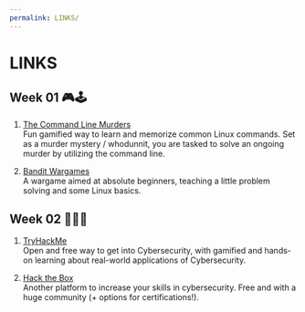 ```yaml
---
permalink: LINKS/
---
```

# LINKS 

## Week 01 🎮🕹️
1. [The Command Line Murders](https://github.com/veltman/clmystery)<br>
Fun gamified way to learn and memorize common Linux commands. Set as a murder mystery / whodunnit, you are tasked to solve an ongoing murder by utilizing the command line.

2. [Bandit Wargames](https://overthewire.org/wargames/bandit/)<br>
A wargame aimed at absolute beginners, teaching a little problem solving and some Linux basics.

## Week 02 🧑‍💻🚓
1. [TryHackMe](https://tryhackme.com/)<br>
Open and free way to get into Cybersecurity, with gamified and hands-on learning about real-world applications of Cybersecurity.

2. [Hack the Box](https://www.hackthebox.com/)<br>
Another platform to increase your skills in cybersecurity. Free and with a huge community (+ options for certifications!).
